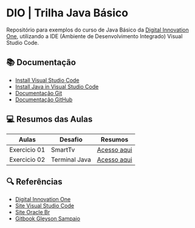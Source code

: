 # DIO | Trilha Java Básico

Repositório para exemplos do curso de Java Básico da [Digital Innovation One](https://www.dio.me/), utilizando a IDE (Ambiente de Desenvolvimento Integrado) Visual Studio Code.

## 📚 Documentação
- [Install Visual Studio Code](https://code.visualstudio.com/)
- [Install Java in Visual Studio Code](https://code.visualstudio.com/docs/languages/java)
- [Documentação Git](https://www.git-scm.com/doc)
- [Documentação GitHub](https://docs.github.com/)

## 💻 Resumos das Aulas

| Aulas | Desafio| Resumos |
|-------|---------|---------|
|Exercicio 01|SmartTv | [Acesso aqui](https://github.com/otavioHFNS/dio-trilha-java-basico/tree/main/SISTEMA-SMAR-TV)|
|Exercicio 02|Terminal Java | [Acesso aqui](https://github.com/otavioHFNS/dio-trilha-java-basico/tree/main/Terminal-java)|



## 🔍 Referências 
- [Digital Innovation One](https://www.dio.me/)
- [Site Visual Studio Code](https://code.visualstudio.com/)
- [Site Oracle Br](https://www.oracle.com/br/java/)
- [Gitbook Gleyson Sampaio](https://glysns.gitbook.io/java-basico/)
